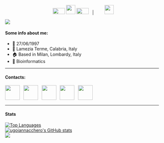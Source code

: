 <div align="center">
&nbsp;
<img src="https://github.com/ugoiannacchero/ugoiannacchero/blob/main/GIFs/rightarrow.gif" width="40" height="20"> <a title="English" href="./README.md"><kbd><img width="30px" src="https://flagicons.lipis.dev/flags/4x3/gb.svg"></kbd></a> <img src="https://github.com/ugoiannacchero/ugoiannacchero/blob/main/GIFs/leftarrow.gif" width="40" height="20">
&nbsp; 
|
&nbsp; 
&nbsp;
&nbsp;
&nbsp;
<a title="Italiano" href="./README.it.md"><kbd><img width="30px" src="https://flagicons.lipis.dev/flags/4x3/it.svg"></kbd></a> 
</div>

![](https://github.com/ugoiannacchero/ugoiannacchero/)

#### Some info about me:
* 🎂 27/06/1997
* 📍 Lamezia Terme, Calabria, Italy
* 🏠 Based in Milan, Lombardy, Italy
* 🧬 Bioinformatics
________________________________________________________________________________________________________________________________________________

#### Contacts:

<p align="left">
<a title="GitHub" href="https://github.com/ugoiannacchero"><img width="48" src="https://img.icons8.com/color-glass/48/github--v1.png"></a> 
&nbsp; 
<a title="LinkedIn" href="https://www.linkedin.com/in/ugo-maria-iannacchero-92314b211"><img width="48" src="https://img.icons8.com/color/96/000000/linkedin.svg"></a>
&nbsp; 
<a title="Outlook" href="mailto:ugomaria.iannacchero@studenti.unimi.it"><img width="48" src="https://img.icons8.com/fluency/48/microsoft-outlook-2019.png"></a>
&nbsp; 
<a title="Gmail" href="mailto:ugoiann@gmail.com"><img width="48" src="https://img.icons8.com/color/96/000000/gmail.svg"></a> 
&nbsp; 
<a title="Instagram" href="https://www.instagram.com/redoctorok97/"><img width="48" src="https://raw.githubusercontent.com/danielcranney/readme-generator/main/public/icons/socials/instagram.svg"></a>
</p>

____________________________________________________________________________________________________________________________________________________________________________________

#### Stats

<a href="https://github.com/ugoiannacchero" align="left"><img src="https://github-readme-stats.vercel.app/api/top-langs/?username=ugoiannacchero&langs_count=10&title_color=a855f7&text_color=ffffff&icon_color=a855f7&bg_color=181824&hide_border=true&locale=en&custom_title=Top%20%Languages" alt="Top Languages" /></a>
<br>
<a href="http://www.github.com/ugoiannacchero"><img src="https://github-readme-stats.vercel.app/api?username=ugoiannacchero&show_icons=true&hide=&count_private=true&title_color=a855f7&text_color=ffffff&icon_color=a855f7&bg_color=181824&hide_border=true&show_icons=true" alt="ugoiannacchero's GitHub stats" /></a>
<br>
<a href="http://www.github.com/ugoiannacchero"><img src="https://github-readme-streak-stats.herokuapp.com/?user=ugoiannacchero&stroke=ffffff&background=181824&ring=a855f7&fire=a855f7&currStreakNum=ffffff&currStreakLabel=a855f7&sideNums=ffffff&sideLabels=ffffff&dates=ffffff&hide_border=true" /></a>
